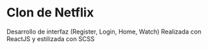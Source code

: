 # Clon de Netflix

Desarrollo de interfaz (Register, Login, Home, Watch)
Realizada con ReactJS y estilizada con SCSS
